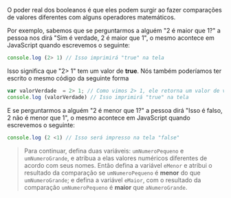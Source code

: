 O poder real dos booleanos é que eles podem surgir ao fazer comparações de valores diferentes com alguns operadores matemáticos.

Por exemplo, sabemos que se perguntarmos a alguém "2 é maior que 1?" a pessoa nos dirá "Sim é verdade, 2 é maior que 1", o mesmo acontece em JavaScript quando escrevemos o seguinte:

```javascript
console.log (2> 1) // Isso imprimirá "true" na tela
```

Isso significa que "2> 1" tem um valor de **true**. Nós também poderíamos ter escrito o mesmo código da seguinte forma

```javascript
var valorVerdade  = 2> 1; // Como vimos 2> 1, ele retorna um valor de verdade e o atribuímos a uma variável
console.log (valorVerdade) // Isso imprimirá "true" na tela
```

E se perguntarmos a alguém "2 é menor que 1?" a pessoa dirá "Isso é falso, 2 não é menor que 1", o mesmo acontece em JavaScript quando escrevemos o seguinte:

```javascript
console.log (2 <1) // Isso será impresso na tela "false"
```

> Para continuar, defina duas variáveis: `umNumeroPequeno` e `umNumeroGrande`, e atribua a elas valores numéricos diferentes de acordo com seus nomes.
Então defina a variável `eMenor` e atribui o resultado da comparação se `umNumeroPequeno` é **menor** do que `umNumeroGrande`; e defina a variável `eMaior`, com o resultado da comparação `umNumeroPequeno` é **maior** que `aNumeroGrande`.
